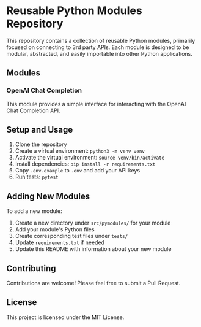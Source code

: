 # Reusable Python Modules Repository

This repository contains a collection of reusable Python modules, primarily focused on connecting to 3rd party APIs. Each module is designed to be modular, abstracted, and easily importable into other Python applications.

## Modules

### OpenAI Chat Completion

This module provides a simple interface for interacting with the OpenAI Chat Completion API.

## Setup and Usage

1. Clone the repository
2. Create a virtual environment: `python3 -m venv venv`
3. Activate the virtual environment: `source venv/bin/activate`
4. Install dependencies: `pip install -r requirements.txt`
5. Copy `.env.example` to `.env` and add your API keys
6. Run tests: `pytest`

## Adding New Modules

To add a new module:

1. Create a new directory under `src/pymodules/` for your module
2. Add your module's Python files
3. Create corresponding test files under `tests/`
4. Update `requirements.txt` if needed
5. Update this README with information about your new module

## Contributing

Contributions are welcome! Please feel free to submit a Pull Request.

## License

This project is licensed under the MIT License.
